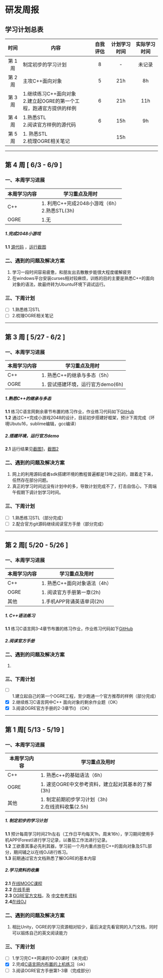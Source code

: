 # 研发周报
## 学习计划总表

时间 | 内容 | 自我评估 |计划学习时间 |实际学习时间
:---:|---|:---:|:---:|:---:
第 1 周 | 制定初步的学习计划 | 8|-|未记录
第 2 周 | 主攻C++面向对象 | 5 |21h|8h
第 3 周 | 1.继续练习C++面向对象<br> 2.建立起OGRE的第一个工程，跑通官方提供的样例 | 6 |21h | 11h
第 4 周 | 1.熟悉STL<br>2.阅读官方样例的源代码|6 |15h | 9h
第 5 周 | 1. 熟悉STL<br>2.梳理OGRE相关笔记 | | 15h |


---
## 第 4 周 [ 6/3 - 6/9 ]

### 一、本周学习进展
本周学习内容 | 学习重点及用时 
---|---
C++ | 1. 利用C++完成2048小游戏（6h）<br>  2.熟悉STL(3h)
OGRE | 1.无

##### 1.完成2048小游戏
**1.1** [源代码](https://github.com/HuangLiang806/CPP/blob/master/game_2048/my2048.cpp) ，[运行截图](https://note.youdao.com/yws/public/resource/1a6c2b8efe487ef93062dbdd0920b89f/xmlnote/C0DCBB7CB2234EC0BCF6D3218813D7D4/3704)<br>

### 二、遇到的问题及解决方案
1. 学习一段时间容易疲惫，和朋友出去散散步能很大程度缓解疲劳
2. 在windows平台安装curses相对较麻烦，训练的目的主要是熟悉C++的面向对象的语法，故最终转为Ubuntu环境下调试运行。

### 三、下周计划
- [ ] 1.熟悉练习STL
- [ ] 2.梳理OGRE相关笔记

---
## 第 3 周 [ 5/27 - 6/2 ]

### 一、本周学习进展
本周学习内容 | 学习重点及用时 
---|---
C++ | 1. 熟悉C++的继承与多态（5h）<br>  
OGRE | 1. 尝试搭建环境，运行官方demo(6h)

##### 1.熟悉C++的继承与多态
**1.1** 练习C语言网剩余章节布置的练习作业，作业练习代码如下[GitHub](https://github.com/HuangLiang806/CPP/blob/master/oop_01_c%E8%AF%AD%E8%A8%80%E7%BD%91%E7%BB%83%E4%B9%A0_%E7%BB%A7%E6%89%BF%E5%A4%9A%E6%80%81.cpp)<br>
**1.2** 通过C++完成小游戏2048的设计，目前初步搭建好框架，预计下周完成（环境Ubutu16，sublime编辑，gcc编译）

##### 2.搭建环境，运行官方demo
**2.1** 运行结果见[截图1](https://note.youdao.com/yws/public/resource/fe75fedc6dc67dc911dec2e9236dc8df/xmlnote/0F87CD4BA3D540C19B9BE6B751C0ED25/3577)，[截图2](https://note.youdao.com/yws/public/resource/fe75fedc6dc67dc911dec2e9236dc8df/xmlnote/C655053BACC04B85868638F0EBD8F507/3574)

### 二、遇到的问题及解决方案
1. 网上的利用源码或者sdk搭建环境的教程普遍都是13年之前的，跟着走下来，任然存在部分问题。
2. 真正的学习时间远没有计划中的多，导致计划完成不了，打击自信心，下周端午假期下调计划学习时间。

### 三、下周计划
- [ ] 1.熟悉练习STL（部分完成）
- [ ] 2.配合官方git源码继续阅读官方手册（部分完成）

---
## 第 2 周[ 5/20 - 5/26 ]

### 一、本周学习进展
本周学习内容 | 学习重点及用时 
---|---
C++ | 1. 熟悉C++面向对象语法（4h）<br>  
OGRE | 1. 阅读官方手册第一章(2h)
其他 | 1.手机APP背诵英语单词(2h)

##### 1. C++语法练习
**1.1** 练习C语言网3-4章节布置的练习作业，作业练习代码如下[GitHub](https://github.com/HuangLiang806/CPP/tree/master)<br>

##### 2.阅读官方手册

### 二、遇到的问题及解决方案
1. 

### 三、下周计划
- [ ] 1.建立起自己的第一个OGRE工程，至少跑通一个官方推荐的样例（部分完成）
- [x] 2.继续练习C语言网中C++ 面向对象的剩余作业题（OK）
- [x] 3.阅读OGRE官方手册的2-3章节() （OK）

---
## 第 1 周[ 5/13 - 5/19 ]

### 一、本周学习进展
本周学习内容 | 学习重点及用时 
---|---
C++ | 1. 熟悉c++的基础语法（6h）<br>  
OGRE | 1. 速览OGRE中文参考资料，建立起对其基本的了解(3h) 
其他 | 1. 制定前期初步学习计划（3h) <br>2.在线资料收集(2.5h)

##### 1. 制定初步的学习计划
**1.1** 预计每周学习时间21h左右（工作日平均每天1h，周末16h），学习期间使用手机APP(Forest)进行学习记录，以番茄工作法进行记录。<br>
**1.2** 工欲善其事必先利其器，学习前一个月内重点放在C++的面向对象及STL部分，期间辅之以在线OJ进行练习。<br>
**1.3** 前期通过官方文档熟悉了解OGRE的基本内容

##### 2.学习资料的收集
**2.1** [在线MOOC课程](https://study.163.com/course/courseMain.htm?courseId=271005)<br>
**2.2** [在线手册](https://www.runoob.com/cplusplus/cpp-tutorial.html)<br>
**2.3** [OGRE官方文档](https://ogrecave.github.io/ogre/api/latest/building-ogre.html)，及 [中文参考资料](https://www.docin.com/p-1040490658.html)<br>
**2.4**[在线OJ](https://www.dotcpp.com/oj/problemset.html)



### 二、遇到的问题及解决方案
1.  相比Unity，OGRE的学习资源相对较少，最后决定先看官网的入门文档，同时可以锻炼自己的英文阅读能力

### 三、下周计划
- [ ] 1.学习完C++网课的10-20课时（未完成）
- [x] 2.完成[C语言网内布置的上机练习](https://www.dotcpp.com/course/cpp/)（ok）
- [ ] 3.阅读OGRE官方手册第1-3章（完成部分）
